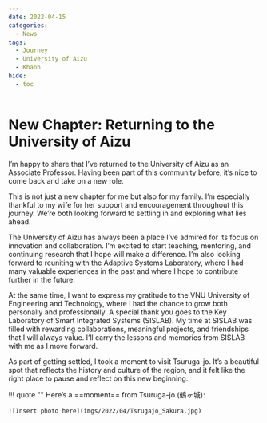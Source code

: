```yaml
---
date: 2022-04-15
categories:
  - News
tags:
  - Journey
  - University of Aizu
  - Khanh
hide:
  - toc
---
```


# New Chapter: Returning to the University of Aizu

I’m happy to share that I’ve returned to the University of Aizu as an Associate Professor. Having been part of this community before, it’s nice to come back and take on a new role.

<!-- more -->

This is not just a new chapter for me but also for my family. I’m especially thankful to my wife for her support and encouragement throughout this journey. We’re both looking forward to settling in and exploring what lies ahead.

The University of Aizu has always been a place I’ve admired for its focus on innovation and collaboration. I’m excited to start teaching, mentoring, and continuing research that I hope will make a difference. I’m also looking forward to reuniting with the Adaptive Systems Laboratory, where I had many valuable experiences in the past and where I hope to contribute further in the future.

At the same time, I want to express my gratitude to the VNU University of Engineering and Technology, where I had the chance to grow both personally and professionally. A special thank you goes to the Key Laboratory of Smart Integrated Systems (SISLAB). My time at SISLAB was filled with rewarding collaborations, meaningful projects, and friendships that I will always value. I’ll carry the lessons and memories from SISLAB with me as I move forward.

As part of getting settled, I took a moment to visit Tsuruga-jo. It’s a beautiful spot that reflects the history and culture of the region, and it felt like the right place to pause and reflect on this new beginning.

!!! quote ""
    Here’s a ==moment== from Tsuruga-jo (鶴ヶ城):
    
    ![Insert photo here](imgs/2022/04/Tsrugajo_Sakura.jpg)
